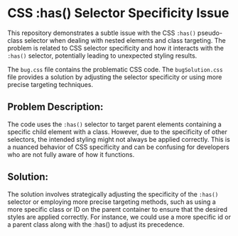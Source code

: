 # CSS :has() Selector Specificity Issue

This repository demonstrates a subtle issue with the CSS `:has()` pseudo-class selector when dealing with nested elements and class targeting.  The problem is related to CSS selector specificity and how it interacts with the `:has()` selector, potentially leading to unexpected styling results.

The `bug.css` file contains the problematic CSS code. The `bugSolution.css` file provides a solution by adjusting the selector specificity or using more precise targeting techniques.

## Problem Description:
The code uses the `:has()` selector to target parent elements containing a specific child element with a class. However, due to the specificity of other selectors, the intended styling might not always be applied correctly. This is a nuanced behavior of CSS specificity and can be confusing for developers who are not fully aware of how it functions.

## Solution:
The solution involves strategically adjusting the specificity of the `:has()` selector or employing more precise targeting methods, such as using a more specific class or ID on the parent container to ensure that the desired styles are applied correctly. For instance, we could use a more specific id or a parent class along with the :has() to adjust its precedence. 